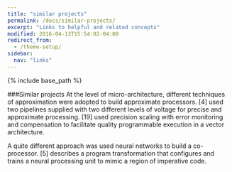 ```yaml
---
title: "similar projects"
permalink: /docs/similar-projects/
excerpt: "Links to helpful and related concepts"
modified: 2016-04-13T15:54:02-04:00
redirect_from:
  - /theme-setup/
sidebar:
  nav: "links"
---
```


{% include base_path %}

###Similar projects
At the level of micro-architecture, different techniques of approximation were adopted to build approximate processors. [4] used two pipelines supplied with two different levels of voltage for precise and approximate processing. [19] used precision scaling with error monitoring and compensation to facilitate quality programmable
 execution in a vector architecture. 

A quite different approach was used neural networks to build a co-processor. [5] describes a program
 transformation that configures and trains a neural processing unit to mimic a region of imperative
 code. 
